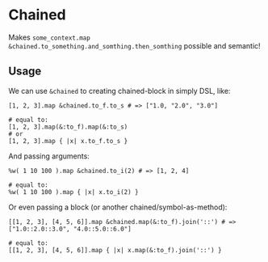 # Chained

Makes `some_context.map &chained.to_something.and_somthing.then_somthing` possible and semantic!

## Usage

We can use `&chained` to creating chained-block in simply DSL, like:

```
[1, 2, 3].map &chained.to_f.to_s # => ["1.0, "2.0", "3.0"]

# equal to:
[1, 2, 3].map(&:to_f).map(&:to_s)
# or
[1, 2, 3].map { |x| x.to_f.to_s }
```

And passing arguments:

```
%w( 1 10 100 ).map &chained.to_i(2) # => [1, 2, 4]

# equal to:
%w( 1 10 100 ).map { |x| x.to_i(2) }
```

Or even passing a block (or another chained/symbol-as-method):

```
[[1, 2, 3], [4, 5, 6]].map &chained.map(&:to_f).join('::') # => ["1.0::2.0::3.0", "4.0::5.0::6.0"]

# equal to:
[[1, 2, 3], [4, 5, 6]].map { |x| x.map(&:to_f).join('::') }
```
